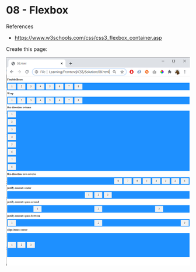 # 08 - Flexbox

References
- https://www.w3schools.com/css/css3_flexbox_container.asp 

Create this page:

![](img/08.png)